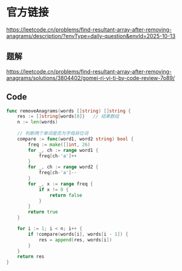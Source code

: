# 官方链接
https://leetcode.cn/problems/find-resultant-array-after-removing-anagrams/description/?envType=daily-question&envId=2025-10-13

## 题解
https://leetcode.cn/problems/find-resultant-array-after-removing-anagrams/solutions/3804402/gomei-ri-yi-ti-by-code-review-7o89/

## Code
```go
func removeAnagrams(words []string) []string {
    res := []string{words[0]}   // 结果数组
    n := len(words)
    
    // 判断两个单词是否为字母异位词
    compare := func(word1, word2 string) bool {
        freq := make([]int, 26)
        for _, ch := range word1 {
            freq[ch-'a']++
        }
        for _, ch := range word2 {
            freq[ch-'a']--
        }
        for _, x := range freq {
            if x != 0 {
                return false
            }
        }
        return true
    }

    for i := 1; i < n; i++ {
        if !compare(words[i], words[i - 1]) {
            res = append(res, words[i])
        }
    }
    return res
}

```